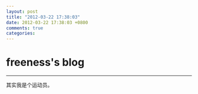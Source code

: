 ```yaml
---
layout: post
title: "2012-03-22 17:38:03"
date: 2012-03-22 17:38:03 +0800
comments: true
categories: 
---
```


# freeness's blog

----------

>
其实我是个运动员。